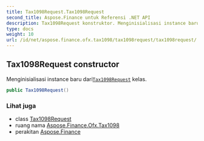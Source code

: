 ```yaml
---
title: Tax1098Request.Tax1098Request
second_title: Aspose.Finance untuk Referensi .NET API
description: Tax1098Request konstruktor. Menginisialisasi instance baru dariTax1098Request kelas.
type: docs
weight: 10
url: /id/net/aspose.finance.ofx.tax1098/tax1098request/tax1098request/
---
```

## Tax1098Request constructor

Menginisialisasi instance baru dari[`Tax1098Request`](../) kelas.

```csharp
public Tax1098Request()
```

### Lihat juga

* class [Tax1098Request](../)
* ruang nama [Aspose.Finance.Ofx.Tax1098](../../tax1098request/)
* perakitan [Aspose.Finance](../../../)


